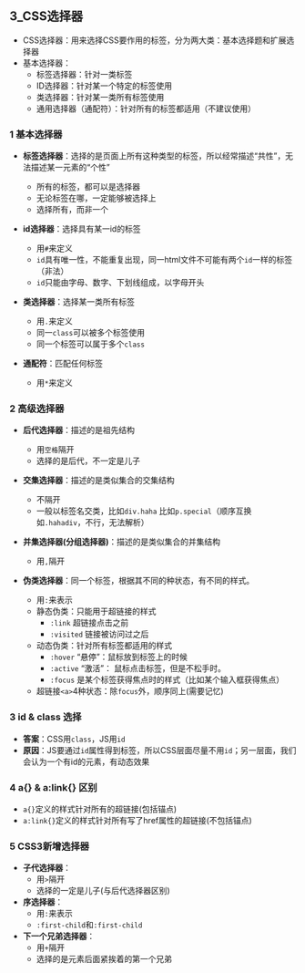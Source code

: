 ## 3_CSS选择器
- CSS选择器：用来选择CSS要作用的标签，分为两大类：基本选择题和扩展选择器
- 基本选择器：
	- 标签选择器：针对一类标签
	- ID选择器：针对某一个特定的标签使用
	- 类选择器：针对某一类所有标签使用
	- 通用选择器（通配符）：针对所有的标签都适用（不建议使用）

### 1 基本选择器
- **标签选择器**：选择的是页面上所有这种类型的标签，所以经常描述“共性”，无法描述某一元素的“个性”
	- 所有的标签，都可以是选择器
	- 无论标签在哪，一定能够被选择上
	- 选择所有，而非一个

- **id选择器**：选择具有某一id的标签
	- 用`#`来定义
	- `id`具有唯一性，不能重复出现，同一html文件不可能有两个`id`一样的标签（非法）
	- `id`只能由字母、数字、下划线组成，以字母开头

- **类选择器**：选择某一类所有标签
	- 用`.`来定义
	- 同一`class`可以被多个标签使用
	- 同一个标签可以属于多个`class`
	
- **通配符**：匹配任何标签
	- 用`*`来定义

### 2 高级选择器
- **后代选择器**：描述的是祖先结构
	- 用`空格`隔开
	- 选择的是后代，不一定是儿子

- **交集选择器**：描述的是类似集合的交集结构
	- 不隔开
	- 一般以标签名交类，比如`div.haha`  比如`p.special`（顺序互换如`.hahadiv`，不行，无法解析）

- **并集选择器(分组选择器)**：描述的是类似集合的并集结构
	- 用`,`隔开
 
- **伪类选择器**：同一个标签，根据其不同的种状态，有不同的样式。
	- 用`:`来表示
	- 静态伪类：只能用于超链接的样式
		- `:link` 超链接点击之前
		- `:visited` 链接被访问过之后
	- 动态伪类：针对所有标签都适用的样式
		- `:hover` “悬停”：鼠标放到标签上的时候
		- `:active`	“激活”： 鼠标点击标签，但是不松手时。
		- `:focus` 是某个标签获得焦点时的样式（比如某个输入框获得焦点）
	- 超链接`<a>`4种状态：除`focus`外，顺序同上(需要记忆)

### 3 id & class 选择
- **答案**：CSS用`class`，JS用`id`
- **原因**：JS要通过`id`属性得到标签，所以CSS层面尽量不用`id`；另一层面，我们会认为一个有id的元素，有动态效果

### 4 a{} & a:link{} 区别
- `a{}`定义的样式针对所有的超链接(包括锚点)
- `a:link{}`定义的样式针对所有写了href属性的超链接(不包括锚点)

### 5 CSS3新增选择器
- **子代选择器**：
	- 用`>`隔开
	- 选择的一定是儿子(与后代选择器区别)
- **序选择器**：
	- 用`:`来表示
	- `:first-child`和`:first-child`
- **下一个兄弟选择器**：
	- 用`+`隔开
	- 选择的是元素后面紧挨着的第一个兄弟